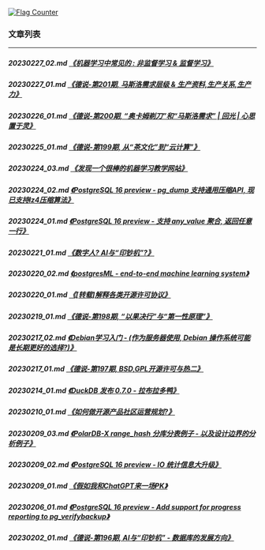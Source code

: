 <a rel="nofollow" href="http://info.flagcounter.com/h9V1"  ><img src="http://s03.flagcounter.com/count/h9V1/bg_FFFFFF/txt_000000/border_CCCCCC/columns_2/maxflags_12/viewers_0/labels_0/pageviews_0/flags_0/"  alt="Flag Counter"  border="0"  ></a>  
  
### 文章列表  
----  
##### 20230227_02.md   [《机器学习中常见的 : 非监督学习 & 监督学习》](20230227_02.md)  
##### 20230227_01.md   [《德说-第201期, 马斯洛需求层级 & 生产资料,生产关系,生产力》](20230227_01.md)  
##### 20230226_01.md   [《德说-第200期, “奥卡姆剃刀”和“马斯洛需求” | 回光 | 心思置于灵》](20230226_01.md)  
##### 20230225_01.md   [《德说-第199期, 从“茶文化”到“云计算”》](20230225_01.md)  
##### 20230224_03.md   [《发现一个很棒的机器学习教学网站》](20230224_03.md)  
##### 20230224_02.md   [《PostgreSQL 16 preview - pg_dump 支持通用压缩API, 现已支持lz4压缩算法》](20230224_02.md)  
##### 20230224_01.md   [《PostgreSQL 16 preview - 支持 any_value 聚合, 返回任意一行》](20230224_01.md)  
##### 20230221_01.md   [《数字人? AI与“印钞机”?》](20230221_01.md)  
##### 20230220_02.md   [《postgresML - end-to-end machine learning system》](20230220_02.md)  
##### 20230220_01.md   [《[转载]解释各类开源许可协议》](20230220_01.md)  
##### 20230219_01.md   [《德说-第198期, “以果决行”与“第一性原理”》](20230219_01.md)  
##### 20230217_02.md   [《Debian学习入门 - (作为服务器使用, Debian 操作系统可能是长期更好的选择?)》](20230217_02.md)  
##### 20230217_01.md   [《德说-第197期, BSD,GPL开源许可与热二》](20230217_01.md)  
##### 20230214_01.md   [《DuckDB 发布 0.7.0 - 拉布拉多鸭》](20230214_01.md)  
##### 20230210_01.md   [《如何做开源产品社区运营规划?》](20230210_01.md)  
##### 20230209_03.md   [《PolarDB-X range_hash 分库分表例子 - 以及设计边界的分析例子》](20230209_03.md)  
##### 20230209_02.md   [《PostgreSQL 16 preview - IO 统计信息大升级》](20230209_02.md)  
##### 20230209_01.md   [《假如我和ChatGPT来一场PK》](20230209_01.md)  
##### 20230206_01.md   [《PostgreSQL 16 preview - Add support for progress reporting to pg_verifybackup》](20230206_01.md)  
##### 20230202_01.md   [《德说-第196期, AI与“印钞机” - 数据库的发展方向》](20230202_01.md)  
